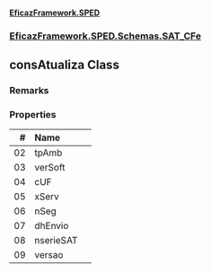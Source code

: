 #### [EficazFramework.SPED](EficazFrameworkSPED.md 'EficazFramework SPED')
### [EficazFramework.SPED.Schemas.SAT_CFe](EficazFramework.SPED.Schemas.SAT_CFe.md 'EficazFramework.SPED.Schemas.SAT_CFe')

## consAtualiza Class

### Remarks
### Properties

| # | Name | |
| ---: | :--- | :--- |
| 02 | tpAmb |  |
| 03 | verSoft |  |
| 04 | cUF |  |
| 05 | xServ |  |
| 06 | nSeg |  |
| 07 | dhEnvio |  |
| 08 | nserieSAT |  |
| 09 | versao |  |
